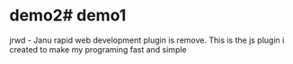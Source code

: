 # demo2# demo1

jrwd - Janu rapid web development plugin is remove. This is the js plugin i created to make my programing fast and simple
